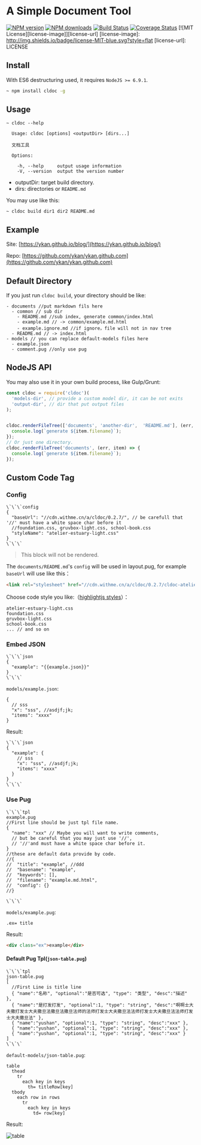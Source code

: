 # A Simple Document Tool
[![NPM version][npm-version-image]][npm-url] 
[![NPM downloads][npm-downloads-image]][npm-url] 
[![Build Status](https://travis-ci.org/conglai/cldoc.svg?branch=master)](https://travis-ci.org/conglai/cldoc)
[![Coverage Status](https://coveralls.io/repos/github/conglai/cldoc/badge.svg?t=111)](https://coveralls.io/github/conglai/cldoc)
[![MIT License][license-image]][license-url]
[license-image]: http://img.shields.io/badge/license-MIT-blue.svg?style=flat
[license-url]: LICENSE

[npm-url]: https://npmjs.org/package/cldoc
[npm-version-image]: http://img.shields.io/npm/v/cldoc.svg?style=flat
[npm-downloads-image]: http://img.shields.io/npm/dm/cldoc.svg?style=flat


## Install
With ES6 destructuring used, it requires `NodeJS >= 6.9.1`.
```bash
~ npm install cldoc -g
```

## Usage
```
~ cldoc --help

  Usage: cldoc [options] <outputDir> [dirs...]

  文档工具

  Options:

    -h, --help     output usage information
    -V, --version  output the version number
```
* outputDir: target build directory.
* dirs: directories or `README.md`

You may use like this:
```
~ cldoc build dir1 dir2 README.md
```

## Example
Site: [https://ykan.github.io/blog/](https://ykan.github.io/blog/)

Repo: [https://github.com/ykan/ykan.github.com](https://github.com/ykan/ykan.github.com)

## Default Directory 
If you just run `cldoc build`, your directory should be like:
```
- documents //put markdown fils here
  - common // sub dir
    - README.md //sub index, generate common/index.html
    - example.md // -> common/example.md.html
    - example.ignore.md //if ignore，file will not in nav tree
  - README.md // -> index.html 
- models // you can replace default-models files here
  - example.json
  - comment.pug //only use pug
```

## NodeJS API

You may also use it in your own build process, like Gulp/Grunt:

```js
const cldoc = require('cldoc')(
  'models-dir', // provide a custom model dir, it can be not exits
  'output-dir', // dir that put output files 
);


cldoc.renderFileTree(['documents', 'another-dir',  'README.md'], (err, item) => {
  console.log(`generate ${item.filename}`);
});
// Or just one directory.
cldoc.renderFileTree('documents', (err, item) => {
  console.log(`generate ${item.filename}`);
});

```

## Custom Code Tag

### Config
```
\`\`\`config
{
  "baseUrl": "//cdn.withme.cn/a/cldoc/0.2.7/", // be carefull that '//' must have a white space char before it
  //foundation.css, gruvbox-light.css, school-book.css
  "styleName": "atelier-estuary-light.css"
}
\`\`\`
```
> This block will not be rendered.

The `documents/README.md`'s `config` will be used in layout.pug, for example `baseUrl` will use like this：

```html
<link rel="stylesheet" href="//cdn.withme.cn/a/cldoc/0.2.7/cldoc-atelier-estuary-light.css">
```

Choose code style you like:（[highlightjs styles](https://github.com/isagalaev/highlight.js/tree/master/src/styles)）：
```
atelier-estuary-light.css
foundation.css
gruvbox-light.css
school-book.css
... // and so on
```

### Embed JSON
```
\`\`\`json
{
  "example": "{{example.json}}"
}
\`\`\`
```

`models/example.json`:
```
{
  // sss
  "x": "sss", //asdjf;jk;
  "items": "xxxx"
}
```

Result:
```
\`\`\`json
{
  "example": {
    // sss
    "x": "sss", //asdjf;jk;
    "items": "xxxx"
  }
}
\`\`\`
```


### Use Pug

```
\`\`\`tpl
example.pug
//First line should be just tpl file name.
{
  "name": "xxx" // Maybe you will want to write comments, 
  // but be careful that you may just use '//', 
  // '//'and must have a white space char before it.
}
//these are default data provide by code.
//{
//  "title": "example", //ddd
//  "basename": "example",
//  "keywords": [],
//  "filename": "example.md.html",
//  "config": {}
//}

\`\`\`
```

`models/example.pug`:
```pug
.ex= title
```

Result:

```html
<div class="ex">example</div>
```

#### Default Pug Tpl(`json-table.pug`)

```
\`\`\`tpl
json-table.pug
[
  //First Line is title line
  { "name":"名称", "optional":"是否可选", "type": "类型", "desc":"描述" },
  { "name":"是打发打发", "optional":1, "type": "string", "desc":"啊啊士大夫撒打发士大夫撒旦法撒旦法撒旦法师的法师打发士大夫撒旦法法师打发士大夫撒旦法法师打发士大夫撒旦法" },
  { "name":"yushan", "optional":1, "type": "string", "desc":"xxx" },
  { "name":"yushan", "optional":1, "type": "string", "desc":"xxx" },
  { "name":"yushan", "optional":1, "type": "string", "desc":"xxx" }
]
\`\`\`
```
`default-models/json-table.pug`:
```pug
table
  thead
    tr
      each key in keys
        th= titleRow[key]
  tbody
    each row in rows
      tr
        each key in keys
          td= row[key]

```

Result:

![table](http://cdn.withme.cn/withme.back.u.d34e1916fcbad43b31e0e00861acdfd8.png)

